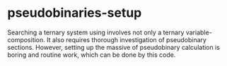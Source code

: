 # pseudobinaries-setup
Searching a ternary system using involves not only a ternary variable-composition. It also requires thorough investigation of pseudobinary sections. However, setting up the massive of pseudobinary calculation is boring and routine work, which can be done by this code.
